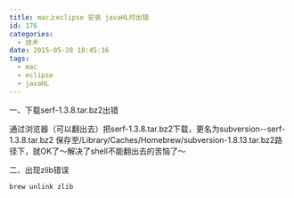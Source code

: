 ```yaml
---
title: mac上eclipse 安装 javaHL时出错
id: 176
categories:
  - 技术
date: 2015-05-28 18:45:16
tags:
  - mac
  - eclipse
  - javaHL
---
```


一、下载serf-1.3.8.tar.bz2出错

通过浏览器（可以翻出去）把serf-1.3.8.tar.bz2下载，更名为subversion--serf-1.3.8.tar.bz2
保存至/Library/Caches/Homebrew/subversion-1.8.13.tar.bz2路径下，就OK了～解决了shell不能翻出去的苦恼了～

二、出现zlib错误

    brew unlink zlib
    